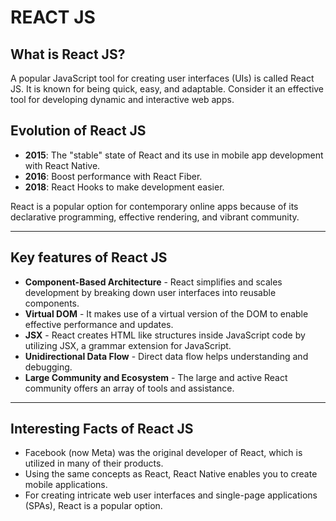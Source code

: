 # REACT JS

## What is React JS?

A popular JavaScript tool for creating user interfaces (UIs) is called React JS. It is known for being quick, easy, and adaptable. Consider it an effective tool for developing dynamic and interactive web apps.

## Evolution of React JS

- **2015**: The "stable" state of React and its use in mobile app development with React Native.
- **2016**: Boost performance with React Fiber.
- **2018**: React Hooks to make development easier.

React is a popular option for contemporary online apps because of its declarative programming, effective rendering, and vibrant community.

---

## Key features of React JS
- **Component-Based Architecture** - React simplifies and scales development by breaking down user interfaces into reusable components.
- **Virtual DOM** - It makes use of a virtual version of the DOM to enable effective performance and updates.
- **JSX** - React creates HTML like structures inside JavaScript code by utilizing JSX, a grammar extension for JavaScript.
- **Unidirectional Data Flow** - Direct data flow helps understanding and debugging.
- **Large Community and Ecosystem** - The large and active React community offers an array of tools and assistance.

---

## Interesting Facts of React JS
- Facebook (now Meta) was the original developer of React, which is utilized in many of their products.
- Using the same concepts as React, React Native enables you to create mobile applications.
- For creating intricate web user interfaces and single-page applications (SPAs), React is a popular option.